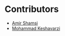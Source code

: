 # **Contributors**
<!-- prettier-ignore-start -->
- [Amir Shamsi](https://github.com/Amir-Shamsi)
- [Mohammad Keshavarzi](https://github.com/mohammadkeshavarzi)
